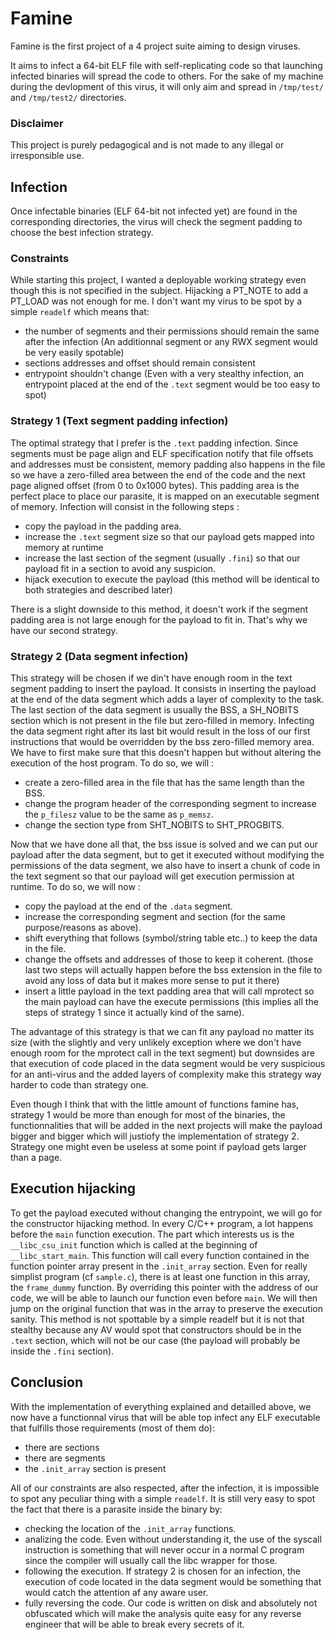 # Famine

Famine is the first project of a 4 project suite aiming to design viruses.

It aims to infect a 64-bit ELF file with self-replicating code so that launching infected binaries will spread the code to others. For the sake of my machine during the devlopment of this virus, it will only aim and spread in `/tmp/test/` and `/tmp/test2/` directories.

### Disclaimer

This project is purely pedagogical and is not made to any illegal or irresponsible use.

## Infection

Once infectable binaries (ELF 64-bit not infected yet) are found in the corresponding directories, the virus will check the segment padding to choose the best infection strategy.

### Constraints

While starting this project, I wanted a  deployable working strategy even though this is not specified in the subject. Hijacking a PT_NOTE to add a PT_LOAD was not enough for me. I don't want my virus to be spot by a simple `readelf` which means that:
- the number of segments and their permissions should remain the same after the infection (An additionnal segment or any RWX segment would be very easily spotable)
- sections addresses and offset should remain consistent
- entrypoint shouldn't change (Even with a very stealthy infection, an entrypoint placed at the end of the `.text` segment would be too easy to spot)

### Strategy 1 (Text segment padding infection)

The optimal strategy that I prefer is the `.text` padding infection. Since segments must be page align and ELF specification notify that file offsets and addresses must be consistent, memory padding also happens in the file so we have a zero-filled area between the end of the code and the next page aligned offset (from 0 to 0x1000 bytes).
This padding area is the perfect place to place our parasite, it is mapped on an executable segment of memory.
Infection will consist in the following steps :
- copy the payload in the padding area.
- increase the `.text` segment size so that our payload gets mapped into memory at runtime
- increase the last section of the segment (usually `.fini`) so that our payload fit in a section to avoid any suspicion.
- hijack execution to execute the payload (this method will be identical to both strategies and described later)

There is a slight downside to this method, it doesn't work if the segment padding area is not large enough for the payload to fit in. That's why we have our second strategy.

### Strategy 2 (Data segment infection)

This strategy will be chosen if we din't have enough room in the text segment padding to insert the payload. It consists in inserting the payload at the end of the data segment which adds a layer of complexity to the task. The last section of the data segment is usually the BSS, a SH_NOBITS section which is not present in the file but zero-filled in memory. Infecting the data segment right after its last bit would result in the loss of our first instructions that would be overridden by the bss zero-filled memory area. We have to first make sure that this doesn't happen but without altering the execution of the host program.
To do so, we will :
- create a zero-filled area in the file that has the same length than the BSS.
- change the program header of the corresponding segment to increase the `p_filesz` value to be the same as `p_memsz`.
- change the section type from SHT_NOBITS to SHT_PROGBITS.

Now that we have done all that, the bss issue is solved and we can put our payload after the data segment, but to get it executed without modifying the permissions of the data segment, we also have to insert a chunk of code in the text segment so that our payload will get execution permission at runtime.
To do so, we will now :
- copy the payload at the end of the `.data` segment.
- increase the corresponding segment and section (for the same purpose/reasons as above).
- shift everything that follows (symbol/string table etc..) to keep the data in the file.
- change the offsets and addresses of those to keep it coherent. (those last two steps will actually happen before the bss extension in the file to avoid any loss of data but it makes more sense to put it there)
- insert a little payload in the text padding area that will call mprotect so the main payload can have the execute permissions (this implies all the steps of strategy 1 since it actually kind of the same).

The advantage of this strategy is that we can fit any payload no matter its size (with the slightly and very unlikely exception where we don't have enough room for the mprotect call in the text segment) but downsides are that execution of code placed in the data segment would be very suspicious for an anti-virus and the added layers of complexity make this strategy way harder to code than strategy one.

Even though I think that with the little amount of functions famine has, strategy 1 would be more than enough for most of the binaries, the functionnalities that will be added in the next projects will make the payload bigger and bigger which will justiofy the implementation of strategy 2. Strategy one might even be useless at some point if payload gets larger than a page.

## Execution hijacking

To get the payload executed without changing the entrypoint, we will go for the constructor hijacking method. In every C/C++ program, a lot happens before the `main` function execution. The part which interests us is the `__libc_csu_init` function which is called at the beginning of `__libc_start_main`. This function will call every function contained in the function pointer array present in the `.init_array` section. Even for really simplist program (cf `sample.c`), there is at least one function in this array, the `frame_dummy` function. By overriding this pointer with the address of our code, we will be able to launch our function even before `main`. We will then jump on the original function that was in the array to preserve the execution sanity. This method is not spottable by a simple readelf but it is not that stealthy because any AV would spot that constructors should be in the `.text` section, which will not be our case (the payload will probably be inside the `.fini` section).

## Conclusion

With the implementation of everything explained and detailled above, we now have a functionnal virus that will be able top infect any ELF executable that fulfills those requirements (most of them do):
- there are sections
- there are segments
- the `.init_array` section is present

All of our constraints are also respected, after the infection, it is impossible to spot any peculiar thing with a simple `readelf`. It is still very easy to spot the fact that there is a parasite inside the binary by:
- checking the location of the `.init_array` functions.
- analizing the code. Even without understanding it, the use of the syscall instruction is something that will never occur in a normal C program since the compiler will usually call the libc wrapper for those.
- following the execution. If strategy 2 is chosen for an infection, the execution of code located in the data segment would be something that would catch the attention af any aware user.
- fully reversing the code. Our code is written on disk and absolutely not obfuscated which will make the analysis quite easy for any reverse engineer that will be able to break every secrets of it.
